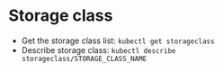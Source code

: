 # Storage class
- Get the storage class list: `kubectl get storageclass`
- Describe storage class: `kubectl describe storageclass/STORAGE_CLASS_NAME`